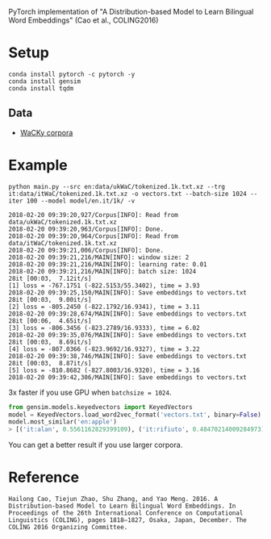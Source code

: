 PyTorch implementation of "A Distribution-based Model to Learn Bilingual Word Embeddings" (Cao et al., COLING2016)


# Setup

```shell
conda install pytorch -c pytorch -y
conda install gensim
conda install tqdm
```

## Data

- [WaCKy corpora](http://wacky.sslmit.unibo.it/doku.php?id=corpora)


# Example

```shell
python main.py --src en:data/ukWaC/tokenized.1k.txt.xz --trg it:data/itWaC/tokenized.1k.txt.xz -o vectors.txt --batch-size 1024 --iter 100 --model model/en.it/1k/ -v
```

```
2018-02-20 09:39:20,927/Corpus[INFO]: Read from data/ukWaC/tokenized.1k.txt.xz
2018-02-20 09:39:20,963/Corpus[INFO]: Done.
2018-02-20 09:39:20,964/Corpus[INFO]: Read from data/itWaC/tokenized.1k.txt.xz
2018-02-20 09:39:21,006/Corpus[INFO]: Done.
2018-02-20 09:39:21,216/MAIN[INFO]: window size: 2
2018-02-20 09:39:21,216/MAIN[INFO]: learning rate: 0.01
2018-02-20 09:39:21,216/MAIN[INFO]: batch size: 1024
28it [00:03,  7.12it/s]
[1] loss = -767.1751 (-822.5153/55.3402), time = 3.93
2018-02-20 09:39:25,150/MAIN[INFO]: Save embeddings to vectors.txt
28it [00:03,  9.00it/s]
[2] loss = -805.2450 (-822.1792/16.9341), time = 3.11
2018-02-20 09:39:28,674/MAIN[INFO]: Save embeddings to vectors.txt
28it [00:06,  4.65it/s]
[3] loss = -806.3456 (-823.2789/16.9333), time = 6.02
2018-02-20 09:39:35,076/MAIN[INFO]: Save embeddings to vectors.txt
28it [00:03,  8.69it/s]
[4] loss = -807.0366 (-823.9692/16.9327), time = 3.22
2018-02-20 09:39:38,746/MAIN[INFO]: Save embeddings to vectors.txt
28it [00:03,  8.87it/s]
[5] loss = -810.8682 (-827.8003/16.9320), time = 3.16
2018-02-20 09:39:42,306/MAIN[INFO]: Save embeddings to vectors.txt
```

3x faster if you use GPU when `batchsize = 1024`.


```python
from gensim.models.keyedvectors import KeyedVectors
model = KeyedVectors.load_word2vec_format('vectors.txt', binary=False)
model.most_similar('en:apple')
> [('it:alan', 0.5561162829399109), ('it:rifiuto', 0.48470214009284973), ('it:rivendicazione', 0.47415250539779663), ('en:picture', 0.43885284662246704), ('en:children', 0.4348059296607971), ('it:quarto', 0.4281408190727234), ('en:he.&apos;', 0.4273384213447571), ('it:sirena', 0.4250766634941101), ('en:enemy', 0.4240286350250244), ('it:adesso', 0.42393574118614197)]
```

You can get a better result if you use larger corpora.


# Reference

```
Hailong Cao, Tiejun Zhao, Shu Zhang, and Yao Meng. 2016. A Distribution-based Model to Learn Bilingual Word Embeddings. In Proceedings of the 26th International Conference on Computational Linguistics (COLING), pages 1818–1827, Osaka, Japan, December. The COLING 2016 Organizing Committee.
```
